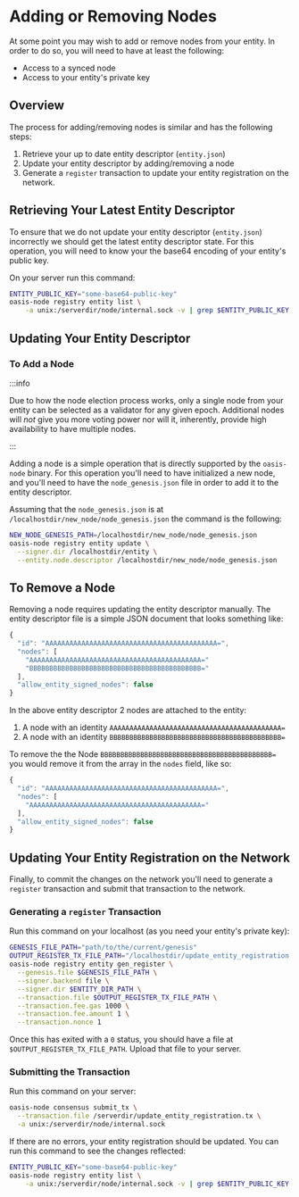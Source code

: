 # Adding or Removing Nodes

At some point you may wish to add or remove nodes from your entity. In order to do so, you will need to have at least the following:

* Access to a synced node
* Access to your entity's private key

## Overview

The process for adding/removing nodes is similar and has the following steps:

1. Retrieve your up to date entity descriptor (`entity.json`)
2. Update your entity descriptor by adding/removing a node
3. Generate a `register` transaction to update your entity registration on the network.

## Retrieving Your Latest Entity Descriptor

To ensure that we do not update your entity descriptor (`entity.json`) incorrectly we should get the latest entity descriptor state. For this operation, you will need to know your the base64 encoding of your entity's public key.

On your server run this command:

```bash
ENTITY_PUBLIC_KEY="some-base64-public-key"
oasis-node registry entity list \
    -a unix:/serverdir/node/internal.sock -v | grep $ENTITY_PUBLIC_KEY
```

## Updating Your Entity Descriptor

### To Add a Node

:::info

Due to how the node election process works, only a single node from your entity can be selected as a validator for any given epoch. Additional nodes will _not_ give you more voting power nor will it, inherently, provide high availability to have multiple nodes.

:::

Adding a node is a simple operation that is directly supported by the `oasis-node` binary. For this operation you'll need to have initialized a new node, and you'll need to have the `node_genesis.json` file in order to add it to the entity descriptor.

Assuming that the `node_genesis.json` is at `/localhostdir/new_node/node_genesis.json` the command is the following:

```bash
NEW_NODE_GENESIS_PATH=/localhostdir/new_node/node_genesis.json
oasis-node registry entity update \
  --signer.dir /localhostdir/entity \
  --entity.node.descriptor /localhostdir/new_node/node_genesis.json
```

## To Remove a Node

Removing a node requires updating the entity descriptor manually. The entity descriptor file is a simple JSON document that looks something like:

```javascript
{
  "id": "AAAAAAAAAAAAAAAAAAAAAAAAAAAAAAAAAAAAAAAAAAA=",
  "nodes": [
    "AAAAAAAAAAAAAAAAAAAAAAAAAAAAAAAAAAAAAAAAAAA="
    "BBBBBBBBBBBBBBBBBBBBBBBBBBBBBBBBBBBBBBBBBBB="
  ],
  "allow_entity_signed_nodes": false
}
```

In the above entity descriptor 2 nodes are attached to the entity:

1. A node with an identity `AAAAAAAAAAAAAAAAAAAAAAAAAAAAAAAAAAAAAAAAAAA=`
2. A node with an identity `BBBBBBBBBBBBBBBBBBBBBBBBBBBBBBBBBBBBBBBBBBB=`

To remove the the Node `BBBBBBBBBBBBBBBBBBBBBBBBBBBBBBBBBBBBBBBBBBB=` you would remove it from the array in the `nodes` field, like so:

```javascript
{
  "id": "AAAAAAAAAAAAAAAAAAAAAAAAAAAAAAAAAAAAAAAAAAA=",
  "nodes": [
    "AAAAAAAAAAAAAAAAAAAAAAAAAAAAAAAAAAAAAAAAAAA="
  ],
  "allow_entity_signed_nodes": false
}
```

## Updating Your Entity Registration on the Network

Finally, to commit the changes on the network you'll need to generate a `register` transaction and submit that transaction to the network.

### Generating a `register` Transaction

Run this command on your localhost (as you need your entity's private key):

```bash
GENESIS_FILE_PATH="path/to/the/current/genesis"
OUTPUT_REGISTER_TX_FILE_PATH="/localhostdir/update_entity_registration.tx"
oasis-node registry entity gen_register \
  --genesis.file $GENESIS_FILE_PATH \
  --signer.backend file \
  --signer.dir $ENTITY_DIR_PATH \
  --transaction.file $OUTPUT_REGISTER_TX_FILE_PATH \
  --transaction.fee.gas 1000 \
  --transaction.fee.amount 1 \
  --transaction.nonce 1
```

Once this has exited with a `0` status, you should have a file at `$OUTPUT_REGISTER_TX_FILE_PATH`. Upload that file to your server.

### Submitting the Transaction

Run this command on your server:

```bash
oasis-node consensus submit_tx \
  --transaction.file /serverdir/update_entity_registration.tx \
  -a unix:/serverdir/node/internal.sock
```

If there are no errors, your entity registration should be updated. You can run this command to see the changes reflected:

```bash
ENTITY_PUBLIC_KEY="some-base64-public-key"
oasis-node registry entity list \
    -a unix:/serverdir/node/internal.sock -v | grep $ENTITY_PUBLIC_KEY
```

